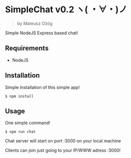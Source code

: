# SimpleChat v0.2 ヽ( ・∀・)ノ
> by Mateusz Ożóg

Simple NodeJS Express based chat!

## Requirements

- NodeJS

## Installation

Simple Installation of this simple app!

```
$ npm install
```

## Usage

One simple command!

```
$ npm run chat
```

Chat server will start on port :3000 on your local machine

Clients can join just going to your IP/WWW adress :3000!
